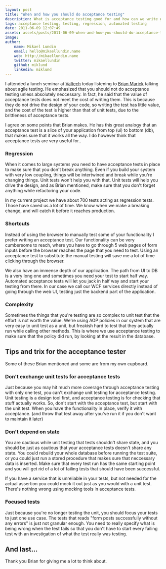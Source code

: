 ```yaml
---
layout: post
title: "When and how you should do acceptance testing"
description: What is acceptance testing good for and how can we write good acceptance tests that provide lots of value? These are the question I will try to answer with this blog post.
tags: acceptance testing, testing, regression, automated testing
date: 2011-06-09 12:07:49
assets: assets/posts/2011-06-09-when-and-how-you-should-do-acceptance-testing
image: 
author:
    name: Mikael Lundin
    email: hello@mikaellundin.name
    web: http://mikaellundin.name
    twitter: mikaellundin
    github: miklund
    linkedin: miklund
---
```


I attended a lunch seminar at [Valtech](http://www.valtech.se) today listening to [Brian Marick](http://www.exampler.com/blog) talking about agile testing. He emphasized that you should not do acceptance testing unless absolutely neccessary. In fact, he said that the value of acceptance tests does not meet the cost of writing them. This is because they do not drive the design of your code, so writing the test has little value, and the cost of the test is higher than that of unit tests, due to the brittleness of acceptance tests.

I agree on some points that Brian makes. He has this great analogy that an acceptance test is a slice of your application from top (ui) to bottom (db), that makes sure that it works all the way. I do however think that acceptance tests are very useful for..

### Regression

When it comes to large systems you need to have acceptance tests in place to make sure that you don't break anything. Even if you build your system with very low coupling, things will be intertwined and break while you're changing things. Unit tests won't help you with that. Unit tests will help you drive the design, and as Brian mentioned, make sure that you don't forget anything while refactoring your code.

In my current project we have about 700 tests acting as regression tests. Those have saved us a lot of time. We know when we make a breaking change, and will catch it before it reaches production.

### Shortcuts

Instead of using the browser to manually test some of your functionality I prefer writing an acceptance test. Our functionality can be very cumbersome to reach, where you have to go through 5 web pages of form inputs before the browser reaches the page that you need to test. Using an acceptance test to substitute the manual testing will save me a lot of time clicking through the browser.

We also have an immense depth of our application. The path from UI to DB is a very long one and sometimes you need your test to start half way. Automated acceptance tests will let you jack in half way and start your testing from there. In our case we call our WCF services directly instead of going through the web UI, testing just the backend part of the application.

### Complexity

Sometimes the things that you're testing are so complex to unit test that the effort is not worth the value. We're using AOP policies in our system that are very easy to unit test as a unit, but freakish hard to test that they actually run while calling other methods. This is where we use acceptance testing to make sure that the policy did run, by looking at the result in the database.

## Tips and trix for the acceptance tester

Some of these Brian mentioned and some are from my own cupboard.

### Don't exchange unit tests for acceptance tests

Just because you may hit much more coverage through acceptance testing with only one test, you can't exchange unit testing for acceptance testing. Unit testing is a design tool first, and acceptance testing is for checking that stuff actually works. So, don't start with the acceptance test, but start with the unit test. When you have the functionality in place, verify it with acceptance. (and throw that test away after you've run it if you don't want to maintain it later)

### Don't depend on state

You are cautious while unit testing that tests shouldn't share state, and you should be just as cautious that your acceptance tests doesn't share any state. You could rebuild your whole database before running the test suite, or you could just run a stored procedure that makes sure that neccessary data is inserted. Make sure that every test run has the same starting point and you will get rid of a lot of failing tests that should have been successful.

If you have a service that is unreliable in your tests, but not needed for the actual assertion you could mock it out just as you would with a unit test. There's nothing wrong using mocking tools in acceptance tests.

### Focused tests

Just because you're no longer testing the unit, you should focus your tests to just one use case. The tests that reads "form posts successfully without any errors" is just not granular enough. You need to really specify what is being wrong when the test fails so that you don't have to start every failing test with an investigation of what the test really was testing.

## And last...

Thank you Brian for giving me a lot to think about.
